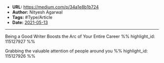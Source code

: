 - **URL:** https://medium.com/p/34a1e8b1b724
- **Author:** Nityesh Agarwal
- **Tags:** #Type/Article
- **Date:** [2021-05-13](../_daily/2021-05-13.md)
---

Being a Good Writer Boosts the Arc of Your Entire Career %% highlight_id: 115127927 %%


Grabbing the valuable attention of people around you %% highlight_id: 115127926 %%

